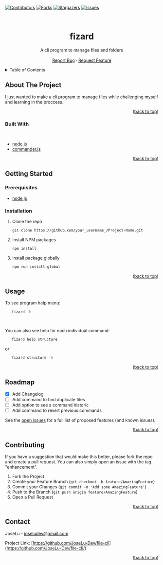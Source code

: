 <a name="readme-top"></a>


[![Contributors][contributors-shield]][contributors-url]
[![Forks][forks-shield]][forks-url]
[![Stargazers][stars-shield]][stars-url]
[![Issues][issues-shield]][issues-url]


<!-- PROJECT LOGO -->
<br />
<div align="center">

  <h1 align="center">fizard</h1>

  <p align="center">
    A cli program to manage files and folders 
    <br />
    <br />
    <a href="https://github.com/JoseLu-Dev/file-cli/issues">Report Bug</a>
    ·
    <a href="https://github.com/JoseLu-Dev/file-cli/issues">Request Feature</a>
  </p>
</div>



<!-- TABLE OF CONTENTS -->
<details>
  <summary>Table of Contents</summary>
  <ol>
    <li>
      <a href="#about-the-project">About The Project</a>
      <ul>
        <li><a href="#built-with">Built With</a></li>
      </ul>
    </li>
    <li>
      <a href="#getting-started">Getting Started</a>
      <ul>
        <li><a href="#prerequisites">Prerequisites</a></li>
        <li><a href="#installation">Installation</a></li>
      </ul>
    </li>
    <li><a href="#usage">Usage</a></li>
    <li><a href="#roadmap">Roadmap</a></li>
    <li><a href="#contributing">Contributing</a></li>
    <li><a href="#contact">Contact</a></li>
  </ol>
</details>



<!-- ABOUT THE PROJECT -->
## About The Project

I just wanted to make a cli program to manage files while challenging myself and learning in the proccess.

<p align="right">(<a href="#readme-top">back to top</a>)</p>



### Built With
<br>

* [node.js](https://nodejs.org/)
* [commander.js](https://github.com/tj/commander.js/)

<p align="right">(<a href="#readme-top">back to top</a>)</p>



<!-- GETTING STARTED -->
## Getting Started

### Prerequisites

* [node.js](https://nodejs.org/en/download/)
  <br>

### Installation

1. Clone the repo
   ```sh
   git clone https://github.com/your_username_/Project-Name.git
   ```
2. Install NPM packages
   ```sh
   npm install
   ```
3. Install package globally
   ```sh
   npm run install-global
   ```

<p align="right">(<a href="#readme-top">back to top</a>)</p>



<!-- USAGE EXAMPLES -->
## Usage

To see program help menu:
```sh
   fizard -h
   ```

<br>

You can also see help for each individual command:
```sh
   fizard help structure
   ```
or

```sh
   fizard structure -h
   ```

<p align="right">(<a href="#readme-top">back to top</a>)</p>



<!-- ROADMAP -->
## Roadmap

- [x] Add Changelog
- [ ] Add command to find duplicate files
- [ ] Add option to see a command historic
- [ ] Add command to revert previous commands

See the [open issues](https://github.com/JoseLu-Dev/file-cli/issues) for a full list of proposed features (and known issues).

<p align="right">(<a href="#readme-top">back to top</a>)</p>



<!-- CONTRIBUTING -->
## Contributing

If you have a suggestion that would make this better, please fork the repo and create a pull request. You can also simply open an issue with the tag "enhancement".

1. Fork the Project
2. Create your Feature Branch (`git checkout -b feature/AmazingFeature`)
3. Commit your Changes (`git commit -m 'Add some AmazingFeature'`)
4. Push to the Branch (`git push origin feature/AmazingFeature`)
5. Open a Pull Request

<p align="right">(<a href="#readme-top">back to top</a>)</p>


<!-- CONTACT -->
## Contact

JoseLu - joseludev@gmail.com

Project Link: [https://github.com/JoseLu-Dev/file-cli](https://github.com/JoseLu-Dev/file-cli/)

<p align="right">(<a href="#readme-top">back to top</a>)</p>



<!-- MARKDOWN LINKS & IMAGES -->
[contributors-shield]: https://img.shields.io/github/contributors/JoseLu-Dev/file-cli.svg?style=for-the-badge
[contributors-url]: https://github.com/JoseLu-Dev/file-cli/graphs/contributors
[forks-shield]: https://img.shields.io/github/forks/JoseLu-Dev/file-cli.svg?style=for-the-badge
[forks-url]: https://github.com/JoseLu-Dev/file-cli/network/members
[stars-shield]: https://img.shields.io/github/stars/JoseLu-Dev/file-cli.svg?style=for-the-badge
[stars-url]: https://github.com/JoseLu-Dev/file-cli/stargazers
[issues-shield]: https://img.shields.io/github/issues/JoseLu-Dev/file-cli.svg?style=for-the-badge
[issues-url]: https://github.com/JoseLu-Dev/file-cli/issues